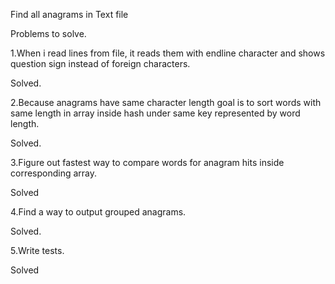 Find all anagrams in Text file

Problems to solve.

1.When i read lines from file, it reads them with endline character and shows question sign instead of foreign characters.

Solved.

2.Because anagrams have same character length goal is to sort words with same length in array inside hash under same key represented by word length.

Solved.

3.Figure out fastest way to compare words for anagram hits inside corresponding array.

Solved

4.Find a way to output grouped anagrams.

Solved.

5.Write tests.

Solved




